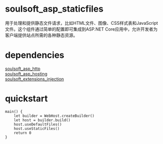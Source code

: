# soulsoft_asp_staticfiles
用于处理和提供静态文件请求，比如HTML文件、图像、CSS样式表和JavaScript文件。这个组件通过简单的配置即可集成到ASP.NET Core应用中，允许开发者为客户端提供站点所需的各种静态资源。

# dependencies
[soulsoft_asp_http](https://gitcode.com/soulsoft/soulsoft_asp_http.git)  
[soulsoft_asp_hosting](https://gitcode.com/soulsoft/soulsoft_asp_hosting.git)  
[soulsoft_extensions_injection](https://gitcode.com/soulsoft/soulsoft_extensions_injection.git)  

# quickstart

``` cangjie
main() {
	let builder = WebHost.createBuilder()
    let host = builder.build()
    host.useDefaultFiles()
    host.useStaticFiles()
	return 0
}
```
